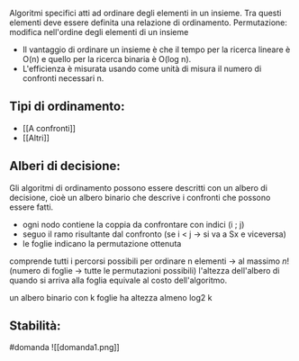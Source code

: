 Algoritmi specifici atti ad ordinare degli elementi in un insieme. Tra questi elementi deve essere definita una relazione di ordinamento.
Permutazione: modifica nell'ordine degli elementi di un insieme

- Il vantaggio di ordinare un insieme è che il tempo per la ricerca lineare è O(n) e quello per la ricerca binaria è O(log n).
- L'efficienza è misurata usando come unità di misura il numero di confronti necessari n.

## Tipi di ordinamento:
- [[A confronti]]
- [[Altri]]

## Alberi di decisione:
Gli algoritmi di ordinamento possono essere descritti con un albero di decisione, cioè un albero binario che descrive i confronti che possono essere fatti.
- ogni nodo contiene la coppia da confrontare con indici (i  ;  j)
- seguo il ramo risultante dal confronto (se i < j → si va a Sx e viceversa)
- le foglie indicano la permutazione ottenuta

comprende tutti i percorsi possibili per ordinare n elementi → al massimo $n!$ (numero di foglie → tutte le permutazioni possibili)
l'altezza dell'albero di quando si arriva alla foglia equivale al costo dell'algoritmo.

un albero binario con k foglie ha altezza almeno log2 k

## Stabilità:
#domanda 
![[domanda1.png]]